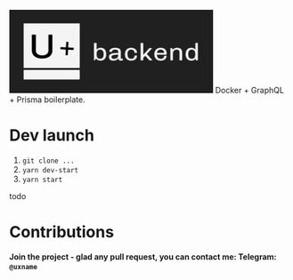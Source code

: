 ![](./docs/assets/logo.png)
Docker + GraphQL + Prisma boilerplate.

# Dev launch
1. `git clone ...`
2. `yarn dev-start`
3. `yarn start`
    
todo
# Contributions
**Join the project - glad any pull request, you can contact me:
Telegram: `@uxname`**
